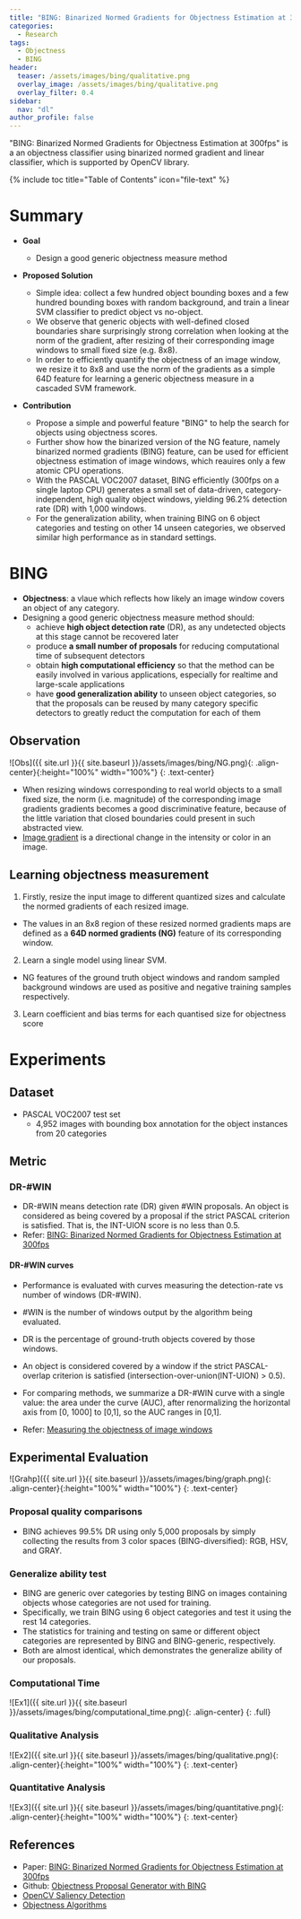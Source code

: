 ```yaml
---
title: "BING: Binarized Normed Gradients for Objectness Estimation at 300fps"
categories:
  - Research
tags:
  - Objectness
  - BING
header:
  teaser: /assets/images/bing/qualitative.png
  overlay_image: /assets/images/bing/qualitative.png
  overlay_filter: 0.4
sidebar:
  nav: "dl"
author_profile: false
---
```


"BING: Binarized Normed Gradients for Objectness Estimation at 300fps" is a an objectness classifier using binarized normed gradient and linear classifier, which is supported by OpenCV library.

{% include toc title="Table of Contents" icon="file-text" %}

# Summary

- **Goal**
  - Design a good generic objectness measure method 

- **Proposed Solution**
  - Simple idea: collect a few hundred object bounding boxes and a few hundred bounding boxes with random background, and train a linear SVM classifier to predict object vs no-object.
  - We observe that generic objects with well-defined closed boundaries share surprisingly strong correlation when looking at the norm of the gradient, after resizing of their corresponding image windows to small fixed size (e.g. 8x8).
  - In order to efficiently quantify the objectness of an image window, we resize it to 8x8 and use the norm of the gradients as a simple 64D feature for learning a generic objectness measure in a cascaded SVM framework.  

- **Contribution**
  - Propose a simple and powerful feature "BING" to help the search for objects using objectness scores.  
  - Further show how the binarized version of the NG feature, namely binarized normed gradients (BING) feature, can be used for efficient objectness estimation of image windows, which reauires only a few atomic CPU operations.
  - With the PASCAL VOC2007 dataset, BING efficiently (300fps on a single laptop CPU) generates a small set of data-driven, category-independent, high quality object windows, yielding 96.2% detection rate (DR) with 1,000 windows.
  - For the generalization ability, when training BING on 6 object categories and testing on other 14 unseen categories, we observed similar high performance as in standard settings.

# BING

- **Objectness**: a vlaue which reflects how likely an image window covers an object of any category.
- Designing a good generic objectness measure method should:
  - achieve **high object detection rate** (DR), as any undetected objects at this stage cannot be recovered later
  - produce **a small number of proposals** for reducing computational time of subsequent detectors
  - obtain **high computational efficiency** so that the method can be easily involved in various applications, especially for realtime and large-scale applications
  - have **good generalization ability** to unseen object categories, so that the proposals can be reused by many category specific detectors to greatly reduct the computation for each of them

## Observation

![Obs]({{ site.url }}{{ site.baseurl }}/assets/images/bing/NG.png){: .align-center}{:height="100%" width="100%"}
{: .text-center}

  - When resizing windows corresponding to real world objects to a small fixed size, the norm (i.e. magnitude) of the corresponding image gradients gradients becomes a good discriminative feature, because of the little variation that closed boundaries could present in such abstracted view.
  - [Image gradient](https://en.wikipedia.org/wiki/Image_gradient) is a directional change in the intensity or color in an image.

## Learning objectness measurement
1. Firstly, resize the input image to different quantized sizes and calculate the normed gradients of each resized image.
  - The values in an 8x8 region of these resized normed gradients maps are defined as a **64D normed gradients (NG)** feature of its corresponding window.
2. Learn a single model using linear SVM.
  - NG features of the ground truth object windows and random sampled background windows are used as positive and negative training samples respectively.
3. Learn coefficient and bias terms for each quantised size for objectness score

# Experiments

## Dataset
- PASCAL VOC2007 test set
  - 4,952 images with bounding box annotation for the object instances from 20 categories

## Metric
### DR-#WIN
- DR-#WIN means detection rate (DR) given #WIN proposals. An object is considered as being covered by a proposal if the strict PASCAL criterion is satisfied. That is, the INT-UION score is no less than 0.5.
- Refer: [BING: Binarized Normed Gradients for Objectness Estimation at 300fps](https://mmcheng.net/mftp/Papers/ObjectnessBING.pdf)

#### DR-#WIN curves
- Performance is evaluated with curves measuring the detection-rate vs number of windows (DR-#WIN).
- #WIN is the number of windows output by the algorithm being evaluated.
- DR is the percentage of ground-truth objects covered by those windows.
- An object is considered covered by a window if the strict PASCAL-overlap criterion is satisfied (intersection-over-union(INT-UION) > 0.5).
- For comparing methods, we summarize a DR-#WIN curve with a single value: the area under the curve (AUC), after renormalizing the horizontal axis from [0, 1000] to [0,1], so the AUC ranges in [0,1].

 - Refer: [Measuring the objectness of image windows](http://calvin.inf.ed.ac.uk/wp-content/uploads/Publications/alexe12pami.pdf)

## Experimental Evaluation

![Grahp]({{ site.url }}{{ site.baseurl }}/assets/images/bing/graph.png){: .align-center}{:height="100%" width="100%"}
{: .text-center}

### Proposal quality comparisons
- BING achieves 99.5% DR using only 5,000 proposals by simply collecting the results from 3 color spaces (BING-diversified): RGB, HSV, and GRAY.

### Generalize ability test
- BING are generic over categories by testing BING on images containing objects whose categories are not used for training.
- Specifically, we train BING using 6 object categories and test it using the rest 14 categories.
- The statistics for training and testing on same or different object categories are represented by BING and BING-generic, respectively.
- Both are almost identical, which demonstrates the generalize ability of our proposals.

### Computational Time

![Ex1]({{ site.url }}{{ site.baseurl }}/assets/images/bing/computational_time.png){: .align-center}
{: .full}

### Qualitative Analysis

![Ex2]({{ site.url }}{{ site.baseurl }}/assets/images/bing/qualitative.png){: .align-center}{:height="100%" width="100%"}
{: .text-center}

### Quantitative Analysis

![Ex3]({{ site.url }}{{ site.baseurl }}/assets/images/bing/quantitative.png){: .align-center}{:height="100%" width="100%"}
{: .text-center}

## References
- Paper: [BING: Binarized Normed Gradients for Objectness Estimation at 300fps](https://mmcheng.net/mftp/Papers/ObjectnessBING.pdf)
- Github: [Objectness Proposal Generator with BING](https://github.com/torrvision/Objectness)
- [OpenCV Saliency Detection](https://www.pyimagesearch.com/2018/07/16/opencv-saliency-detection/)
- [Objectness Algorithms](https://docs.opencv.org/3.0-beta/modules/saliency/doc/objectness_algorithms.html#objectnessbing-settrainingpath)